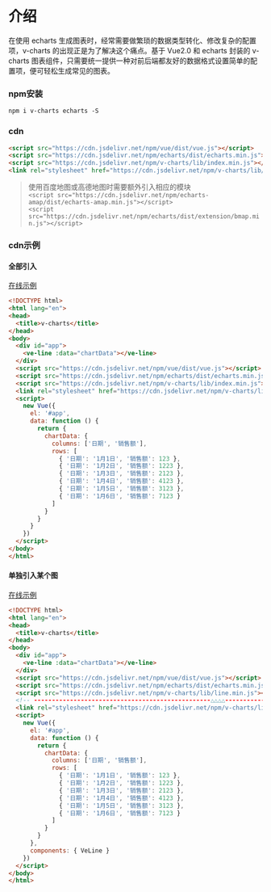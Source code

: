 # 介绍

在使用 echarts 生成图表时，经常需要做繁琐的数据类型转化、修改复杂的配置项，v-charts 的出现正是为了解决这个痛点。基于 Vue2.0 和 echarts 封装的 v-charts 图表组件，只需要统一提供一种对前后端都友好的数据格式设置简单的配置项，便可轻松生成常见的图表。

### npm安装

```
npm i v-charts echarts -S
```

### cdn

```html
<script src="https://cdn.jsdelivr.net/npm/vue/dist/vue.js"></script>
<script src="https://cdn.jsdelivr.net/npm/echarts/dist/echarts.min.js"></script>
<script src="https://cdn.jsdelivr.net/npm/v-charts/lib/index.min.js"></script>
<link rel="stylesheet" href="https://cdn.jsdelivr.net/npm/v-charts/lib/style.min.css">
```

> 使用百度地图或高德地图时需要额外引入相应的模块
> <br>`<script src="https://cdn.jsdelivr.net/npm/echarts-amap/dist/echarts-amap.min.js"></script>`
> <br>`<script src="https://cdn.jsdelivr.net/npm/echarts/dist/extension/bmap.min.js"></script>`

### cdn示例

#### 全部引入

[在线示例](https://jsfiddle.net/vue_echarts/aa7ojxyt)

```html
<!DOCTYPE html>
<html lang="en">
<head>
  <title>v-charts</title>
</head>
<body>
  <div id="app">
    <ve-line :data="chartData"></ve-line>
  </div>
  <script src="https://cdn.jsdelivr.net/npm/vue/dist/vue.js"></script>
  <script src="https://cdn.jsdelivr.net/npm/echarts/dist/echarts.min.js"></script>
  <script src="https://cdn.jsdelivr.net/npm/v-charts/lib/index.min.js"></script>
  <link rel="stylesheet" href="https://cdn.jsdelivr.net/npm/v-charts/lib/style.min.css">
  <script>
    new Vue({
      el: '#app',
      data: function () {
        return {
          chartData: {
            columns: ['日期', '销售额'],
            rows: [
              { '日期': '1月1日', '销售额': 123 },
              { '日期': '1月2日', '销售额': 1223 },
              { '日期': '1月3日', '销售额': 2123 },
              { '日期': '1月4日', '销售额': 4123 },
              { '日期': '1月5日', '销售额': 3123 },
              { '日期': '1月6日', '销售额': 7123 }
            ]
          }
        }
      }
    })
  </script>
</body>
</html>
```

#### 单独引入某个图

[在线示例](https://jsfiddle.net/vue_echarts/jtvhj7jg)

```html
<!DOCTYPE html>
<html lang="en">
<head>
  <title>v-charts</title>
</head>
<body>
  <div id="app">
    <ve-line :data="chartData"></ve-line>
  </div>
  <script src="https://cdn.jsdelivr.net/npm/vue/dist/vue.js"></script>
  <script src="https://cdn.jsdelivr.net/npm/echarts/dist/echarts.min.js"></script>
  <script src="https://cdn.jsdelivr.net/npm/v-charts/lib/line.min.js"></script>
  <!-- -------------------------------------------------△△△△------------ -->
  <link rel="stylesheet" href="https://cdn.jsdelivr.net/npm/v-charts/lib/style.min.css">
  <script>
    new Vue({
      el: '#app',
      data: function () {
        return {
          chartData: {
            columns: ['日期', '销售额'],
            rows: [
              { '日期': '1月1日', '销售额': 123 },
              { '日期': '1月2日', '销售额': 1223 },
              { '日期': '1月3日', '销售额': 2123 },
              { '日期': '1月4日', '销售额': 4123 },
              { '日期': '1月5日', '销售额': 3123 },
              { '日期': '1月6日', '销售额': 7123 }
            ]
          }
        }
      },
      components: { VeLine }
    })
  </script>
</body>
</html>
```
